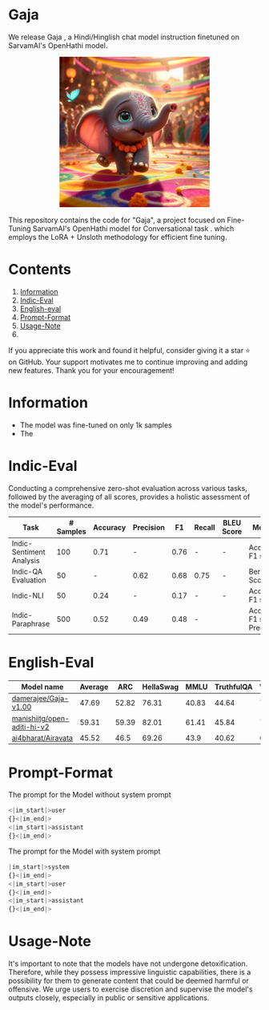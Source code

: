 # Gaja

We release Gaja , a Hindi/Hinglish chat model instruction finetuned on SarvamAI's OpenHathi model.

<p align="center">
  <img src="asset\Dariava.jpg" alt="Gajendra is a Hindi/Hinglish instruction-tuned model based on different instruct datasets." style="width: 45%; min-width: 300px;">
</p>


This repository contains the code for  "Gaja", a project focused on Fine-Tuning SarvamAI's OpenHathi model for Conversational task . which employs the LoRA + Unsloth methodology for efficient fine tuning. 

# Contents 
1) [Information](#information)
2) [Indic-Eval](#indic-eval)
3) [English-eval](#english-eval)
4) [Prompt-Format](#prompt-format)
5) [Usage-Note](#usage-note)
5) 

If you appreciate this work and found it helpful, consider giving it a star ⭐️ on GitHub. Your support motivates me to continue improving and adding new features. Thank you for your encouragement!

# Information 
* The model was fine-tuned on only 1k samples
* The

  
# Indic-Eval
Conducting a comprehensive zero-shot evaluation across various tasks, followed by the averaging of all scores, provides a holistic assessment of the model's performance.

| Task                   | # Samples | Accuracy | Precision | F1   | Recall | BLEU Score | Metrics                    |
|------------------------|-----------|----------|-----------|------|--------|------------|----------------------------|
| Indic-Sentiment Analysis | 100      | 0.71     | -        | 0.76 | -     | -          | Accuracy, F1 score       |
| Indic-QA Evaluation     | 50       |  -       | 0.62      | 0.68 | 0.75   | -          | Bert Score               |
| Indic-NLI               | 50       | 0.24     | -        | 0.17 | -     | -          | Accuracy, F1 score       |
| Indic-Paraphrase       | 500       | 0.52      | 0.49       | 0.48  | -     |        |  Accuracy, F1 score,  Precision      |

# English-Eval

Model name| Average  | ARC | HellaSwag | MMLU | TruthfulQA   | Winogrande | GSM8K|      
|-------|------------------------|-----------|----------|-----------|------|--------|------------|       
| [damerajee/Gaja-v1.00](https://huggingface.co/damerajee/Gaja-v1.00)| 	47.69 | 52.82 |    76.31  |     40.83   | 44.64	| 	 70.64       |    0.91   |  
| [manishiitg/open-aditi-hi-v2](https://huggingface.co/manishiitg/open-aditi-hi-v2) | 	59.31 | 59.39 |  82.01   |   61.41     | 45.84 	| 	77.19        |    30.02  |    
| [ai4bharat/Airavata](https://huggingface.co/ai4bharat/Airavata) | 	45.52 | 46.5 |    69.26  |     43.9   | 40.62	| 	 68.82       |    4.02   |      

# Prompt-Format

The prompt for the Model without system prompt 
```python
<|im_start|>user
{}<|im_end|> 
<|im_start|>assistant
{}<|im_end|> 
```
The prompt for the Model with system prompt 
```python
|im_start|>system
{}<|im_end|> 
<|im_start|>user
{}<|im_end|> 
<|im_start|>assistant
{}<|im_end|> 
```

# Usage-Note
It's important to note that the models have not undergone detoxification. Therefore, while they possess impressive linguistic capabilities, there is a possibility for them to generate content that could be deemed harmful or offensive. We urge users to exercise discretion and supervise the model's outputs closely, especially in public or sensitive applications.
